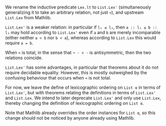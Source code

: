 We rename the inductive predicate `Lex.lt` to `List.Lex'`
(simultaneously generalizing it to take an arbitrary relation, not just `<`),
and upstream `List.Lex` from Mathlib.

`List.Lex'` is a weaker relation: in particular if `l₁ ≤ l₂`, then
`a :: l₁ ≤ b :: l₂` may hold according to `List.Lex'` even if `a` and `b` are merely incomparable
(either neither `a < b` nor `b < a`), whereas according to `List.Lex` this would require `a = b`.

When `<` is total, in the sense that `¬ · < ·` is antisymmetric, then the two relations coincide.

`List.Lex'` has some advantages,
in particular that theorems about it do not require decidable equality.
However, this is mostly outweighed by the confusing behaviour that occurs
when `<` is not total.

For now, we leave the define of lexicographic ordering on `List α` in terms of `List.Lex'`,
but with theorems relating the definitions in terms of `List.Lex'` and `List.Lex`.
We intend to later deprecate `List.Lex'` and only use `List.Lex`, thereby changing the definition
of lexicographic ordering on `List α`.

Note that Mathlib already overrides the order instances
for `List α`, so this change should not be noticed by anyone already using Mathlib.
